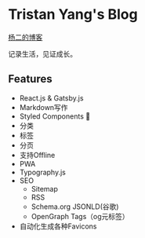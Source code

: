 # Tristan Yang's Blog

[杨二的博客](https://blog.yangerxiao.com/)

记录生活，见证成长。

## Features

- React.js & Gatsby.js
- Markdown写作
- Styled Components 💅
- 分类
- 标签
- 分页
- 支持Offline
- PWA
- Typography.js
- SEO
    - Sitemap
    - RSS
    - Schema.org JSONLD(谷歌)
    - OpenGraph Tags（og元标签）
- 自动化生成各种Favicons